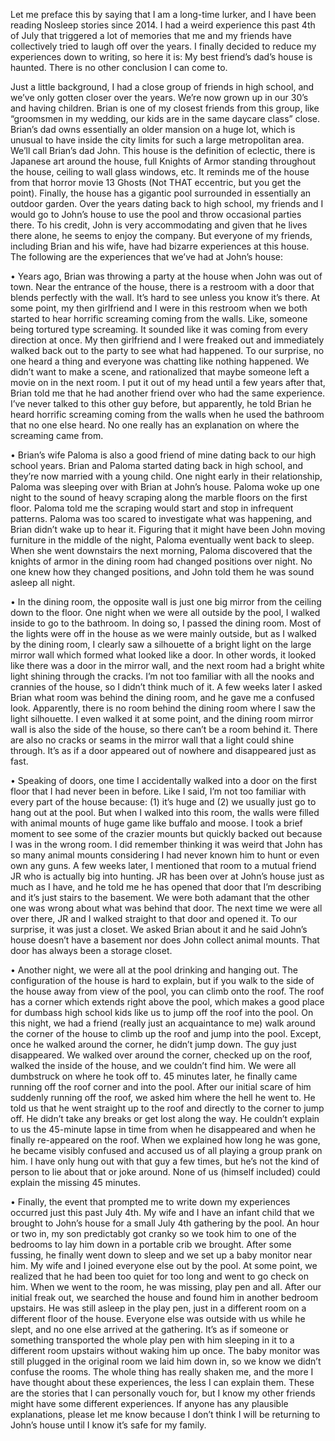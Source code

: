 Let me preface this by saying that I am a long-time lurker, and I have been reading Nosleep stories since 2014. I had a weird experience this past 4th of July that triggered a lot of memories that me and my friends have collectively tried to laugh off over the years. I finally decided to reduce my experiences down to writing, so here it is: My best friend’s dad’s house is haunted. There is no other conclusion I can come to. 

Just a little background, I had a close group of friends in high school, and we’ve only gotten closer over the years. We’re now grown up in our 30’s and having children. Brian is one of my closest friends from this group, like “groomsmen in my wedding, our kids are in the same daycare class” close. Brian’s dad owns essentially an older mansion on a huge lot, which is unusual to have inside the city limits for such a large metropolitan area. We’ll call Brian’s dad John. This house is the definition of eclectic, there is Japanese art around the house, full Knights of Armor standing throughout the house, ceiling to wall glass windows, etc. It reminds me of the house from that horror movie 13 Ghosts (Not THAT eccentric, but you get the point). Finally, the house has a gigantic pool surrounded in essentially an outdoor garden. Over the years dating back to high school, my friends and I would go to John’s house to use the pool and throw occasional parties there. To his credit, John is very accommodating and given that he lives there alone, he seems to enjoy the company. But everyone of my friends, including Brian and his wife, have had bizarre experiences at this house. The following are the experiences that we’ve had at John’s house:


•	Years ago, Brian was throwing a party at the house when John was out of town. Near the entrance of the house, there is a restroom with a door that blends perfectly with the wall. It’s hard to see unless you know it’s there. At some point, my then girlfriend and I were in this restroom when we both started to hear horrific screaming coming from the walls. Like, someone being tortured type screaming. It sounded like it was coming from every direction at once. My then girlfriend and I were freaked out and immediately walked back out to the party to see what had happened. To our surprise, no one heard a thing and everyone was chatting like nothing happened. We didn’t want to make a scene, and rationalized that maybe someone left a movie on in the next room. I put it out of my head until a few years after that, Brian told me that he had another friend over who had the same experience. I’ve never talked to this other guy before, but apparently, he told Brian he heard horrific screaming coming from the walls when he used the bathroom that no one else heard. No one really has an explanation on where the screaming came from.


•	Brian’s wife Paloma is also a good friend of mine dating back to our high school years. Brian and Paloma started dating back in high school, and they’re now married with a young child. One night early in their relationship, Paloma was sleeping over with Brian at John’s house. Paloma woke up one night to the sound of heavy scraping along the marble floors on the first floor. Paloma told me the scraping would start and stop in infrequent patterns. Paloma was too scared to investigate what was happening, and Brian didn’t wake up to hear it. Figuring that it might have been John moving furniture in the middle of the night, Paloma eventually went back to sleep. When she went downstairs the next morning, Paloma discovered that the knights of armor in the dining room had changed positions over night. No one knew how they changed positions, and John told them he was sound asleep all night.


•	In the dining room, the opposite wall is just one big mirror from the ceiling down to the floor. One night when we were all outside by the pool, I walked inside to go to the bathroom. In doing so, I passed the dining room. Most of the lights were off in the house as we were mainly outside, but as I walked by the dining room, I clearly saw a silhouette of a bright light on the large mirror wall which formed what looked like a door. In other words, it looked like there was a door in the mirror wall, and the next room had a bright white light shining through the cracks. I’m not too familiar with all the nooks and crannies of the house, so I didn’t think much of it. A few weeks later I asked Brian what room was behind the dining room, and he gave me a confused look. Apparently, there is no room behind the dining room where I saw the light silhouette. I even walked it at some point, and the dining room mirror wall is also the side of the house, so there can’t be a room behind it. There are also no cracks or seams in the mirror wall that a light could shine through. It’s as if a door appeared out of nowhere and disappeared just as fast.


•	Speaking of doors, one time I accidentally walked into a door on the first floor that I had never been in before. Like I said, I’m not too familiar with every part of the house because: (1) it’s huge and (2) we usually just go to hang out at the pool. But when I walked into this room, the walls were filled with animal mounts of huge game like buffalo and moose. I took a brief moment to see some of the crazier mounts but quickly backed out because I was in the wrong room. I did remember thinking it was weird that John has so many animal mounts considering I had never known him to hunt or even own any guns. A few weeks later, I mentioned that room to a mutual friend JR who is actually big into hunting. JR has been over at John’s house just as much as I have, and he told me he has opened that door that I’m describing and it’s just stairs to the basement. We were both adamant that the other one was wrong about what was behind that door. The next time we were all over there, JR and I walked straight to that door and opened it. To our surprise, it was just a closet. We asked Brian about it and he said John’s house doesn’t have a basement nor does John collect animal mounts. That door has always been a storage closet.


•	Another night, we were all at the pool drinking and hanging out. The configuration of the house is hard to explain, but if you walk to the side of the house away from view of the pool, you can climb onto the roof. The roof has a corner which extends right above the pool, which makes a good place for dumbass high school kids like us to jump off the roof into the pool. On this night, we had a friend (really just an acquaintance to me) walk around the corner of the house to climb up the roof and jump into the pool. Except, once he walked around the corner, he didn’t jump down. The guy just disappeared. We walked over around the corner, checked up on the roof, walked the inside of the house, and we couldn’t find him. We were all dumbstruck on where he took off to. 45 minutes later, he finally came running off the roof corner and into the pool. After our initial scare of him suddenly running off the roof, we asked him where the hell he went to. He told us that he went straight up to the roof and directly to the corner to jump off. He didn’t take any breaks or get lost along the way. He couldn’t explain to us the 45-minute lapse in time from when he disappeared and when he finally re-appeared on the roof. When we explained how long he was gone, he became visibly confused and accused us of all playing a group prank on him. I have only hung out with that guy a few times, but he’s not the kind of person to lie about that or joke around. None of us (himself included) could explain the missing 45 minutes.


•	Finally, the event that prompted me to write down my experiences occurred just this past July 4th. My wife and I have an infant child that we brought to John’s house for a small July 4th gathering by the pool. An hour or two in, my son predictably got cranky so we took him to one of the bedrooms to lay him down in a portable crib we brought. After some fussing, he finally went down to sleep and we set up a baby monitor near him. My wife and I joined everyone else out by the pool. At some point, we realized that he had been too quiet for too long and went to go check on him. When we went to the room, he was missing, play pen and all. After our initial freak out, we searched the house and found him in another bedroom upstairs. He was still asleep in the play pen, just in a different room on a different floor of the house. Everyone else was outside with us while he slept, and no one else arrived at the gathering. It’s as if someone or something transported the whole play pen with him sleeping in it to a different room upstairs without waking him up once. The baby monitor was still plugged in the original room we laid him down in, so we know we didn’t confuse the rooms. The whole thing has really shaken me, and the more I have thought about these experiences, the less I can explain them. These are the stories that I can personally vouch for, but I know my other friends might have some different experiences. If anyone has any plausible explanations, please let me know because I don’t think I will be returning to John’s house until I know it’s safe for my family.